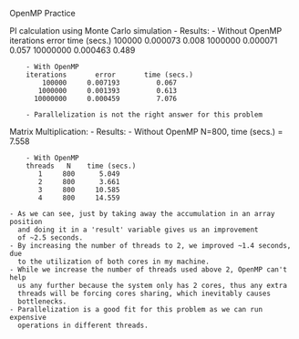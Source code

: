 OpenMP Practice

PI calculation using Monte Carlo simulation
    - Results:
        - Without OpenMP
        iterations       error       time (secs.)
           100000      0.000073         0.008
          1000000      0.000071         0.057
         10000000      0.000463         0.489

        - With OpenMP
        iterations       error       time (secs.)
            100000     0.007193         0.067
           1000000     0.001393         0.613
          10000000     0.000459         7.076

        - Parallelization is not the right answer for this problem


Matrix Multiplication:
    - Results:
        - Without OpenMP
        N=800, time (secs.) = 7.558

        - With OpenMP
        threads   N    time (secs.)
           1     800      5.049
           2     800      3.661
           3     800     10.585
           4     800     14.559

    - As we can see, just by taking away the accumulation in an array position
      and doing it in a 'result' variable gives us an improvement 
      of ~2.5 seconds.
    - By increasing the number of threads to 2, we improved ~1.4 seconds, due
      to the utilization of both cores in my machine.
    - While we increase the number of threads used above 2, OpenMP can't help 
      us any further because the system only has 2 cores, thus any extra 
      threads will be forcing cores sharing, which inevitably causes 
      bottlenecks.
    - Parallelization is a good fit for this problem as we can run expensive
      operations in different threads.